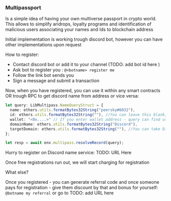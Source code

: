 ### Multipassport

Is a simple idea of having your own multiverse passport in crypto world. 
This allows to simplify aridrops, loyalty programs and identification of malicious users associating your  names and Ids to blockchain address

Initial implementation is working trough discord bot, however you can have other implementations upon request

How to register:

- Contact discord bot or add it to your channel (TODO: add bot id here )
- Ask bot to register you : `@<botname> register me`
- Follow the link bot sends you
- Sign a message and submit a transaction

Now, when you have registered, you can use it within any smart contracts OR trough RPC to get discord name from address or vice versa:

```ts
let query: LibMultipass.NameQueryStruct = {
  name: ethers.utils.formatBytes32String("peersky#6032"),
  id: ethers.utils.formatBytes32String(""), //You can leave this blank, however unique ID is most reliable way - this is immutable id which discord usually does not display to you, but bots do see it though!
  wallet: "<0x....>" // If you enter wallet address - query can find user name and id by it
  domainName: ethers.utils.formatBytes32String("Discord"),
  targetDomain: ethers.utils.formatBytes32String(""), //You can take Discord user id and find his id in other domain by that
};

let resp = await env.multipass.resolveRecord(query);
```

Hurry to register on Discord name service: TODO: URL Here

Once free registrations run out, we will start charging for registration

What else?

Once you registered - you can generate referral code and once someone pays for registration - give them discount by that and bonus for yourself:
`@botname my referral` or go to TODO: add URL here
